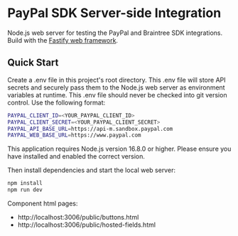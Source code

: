 # PayPal SDK Server-side Integration

Node.js web server for testing the PayPal and Braintree SDK integrations. Build with the [Fastify web framework](https://www.fastify.io/).

## Quick Start

Create a .env file in this project's root directory. This .env file will store API secrets and securely pass them to the Node.js web server as environment variables at runtime. This .env file should never be checked into git version control. Use the following format:

```bash
PAYPAL_CLIENT_ID=<YOUR_PAYPAL_CLIENT_ID>
PAYPAL_CLIENT_SECRET=<YOUR_PAYPAL_CLIENT_SECRET>
PAYPAL_API_BASE_URL=https://api-m.sandbox.paypal.com
PAYPAL_WEB_BASE_URL=https://www.paypal.com
```

This application requires Node.js version 16.8.0 or higher.  Please ensure you have installed and enabled the correct version.

Then install dependencies and start the local web server:

```bash
npm install
npm run dev
```

Component html pages:
- http://localhost:3006/public/buttons.html
- http://localhost:3006/public/hosted-fields.html
